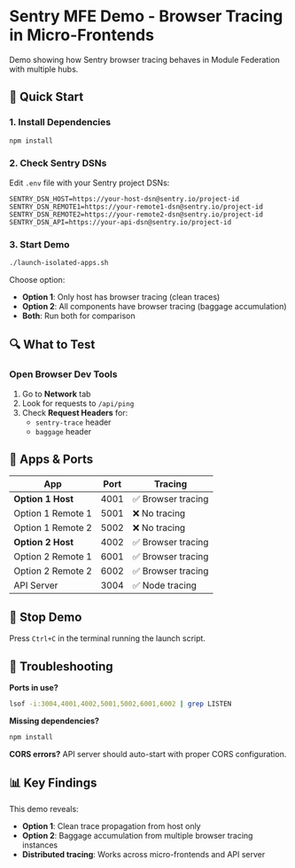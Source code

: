 # Sentry MFE Demo - Browser Tracing in Micro-Frontends

Demo showing how Sentry browser tracing behaves in Module Federation with multiple hubs.

## 🚀 Quick Start

### 1. Install Dependencies
```bash
npm install
```

### 2. Check Sentry DSNs
Edit `.env` file with your Sentry project DSNs:
```env
SENTRY_DSN_HOST=https://your-host-dsn@sentry.io/project-id
SENTRY_DSN_REMOTE1=https://your-remote1-dsn@sentry.io/project-id  
SENTRY_DSN_REMOTE2=https://your-remote2-dsn@sentry.io/project-id
SENTRY_DSN_API=https://your-api-dsn@sentry.io/project-id
```

### 3. Start Demo
```bash
./launch-isolated-apps.sh
```

Choose option:
- **Option 1**: Only host has browser tracing (clean traces)
- **Option 2**: All components have browser tracing (baggage accumulation)
- **Both**: Run both for comparison

## 🔍 What to Test

### Open Browser Dev Tools
1. Go to **Network** tab
2. Look for requests to `/api/ping`
3. Check **Request Headers** for:
   - `sentry-trace` header
   - `baggage` header


## 📱 Apps & Ports

| App | Port | Tracing |
|-----|------|---------|
| **Option 1 Host** | 4001 | ✅ Browser tracing |
| Option 1 Remote 1 | 5001 | ❌ No tracing |
| Option 1 Remote 2 | 5002 | ❌ No tracing |
| **Option 2 Host** | 4002 | ✅ Browser tracing |
| Option 2 Remote 1 | 6001 | ✅ Browser tracing |  
| Option 2 Remote 2 | 6002 | ✅ Browser tracing |
| API Server | 3004 | ✅ Node tracing |

## 🛑 Stop Demo

Press `Ctrl+C` in the terminal running the launch script.

## 🐛 Troubleshooting

**Ports in use?**
```bash
lsof -i:3004,4001,4002,5001,5002,6001,6002 | grep LISTEN
```

**Missing dependencies?**
```bash
npm install
```

**CORS errors?**
API server should auto-start with proper CORS configuration.

## 📊 Key Findings

This demo reveals:
- **Option 1**: Clean trace propagation from host only
- **Option 2**: Baggage accumulation from multiple browser tracing instances
- **Distributed tracing**: Works across micro-frontends and API server